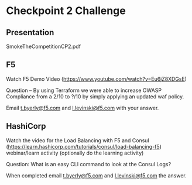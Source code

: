 # Checkpoint 2 Challenge

## Presentation

SmokeTheCompetitionCP2.pdf

## F5

Watch F5 Demo Video (https://www.youtube.com/watch?v=Eu6jZ8XDGsE)

Question – By using Terraform we were able to increase OWASP Compliance from a 2/10 to  ?/10 by simply applying an updated waf policy.

Email t.byerly@f5.com and l.levinski@f5.com with your answer.

## HashiCorp

Watch the video for the Load Balancing with F5 and Consul (https://learn.hashicorp.com/tutorials/consul/load-balancing-f5) webinar/learn activity (optionally do the learning activity)
       

Question:  What is an easy CLI command to look at the Consul Logs?



When completed email t.byerly@f5.com and l.levinski@f5.com the answer.

